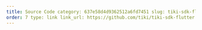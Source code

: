 ```yaml
---
title: Source Code category: 637e58d4d9362512a6fd7451 slug: tiki-sdk-flutter-source hidden: false
order: 7 type: link link_url: https://github.com/tiki/tiki-sdk-flutter
---
```

